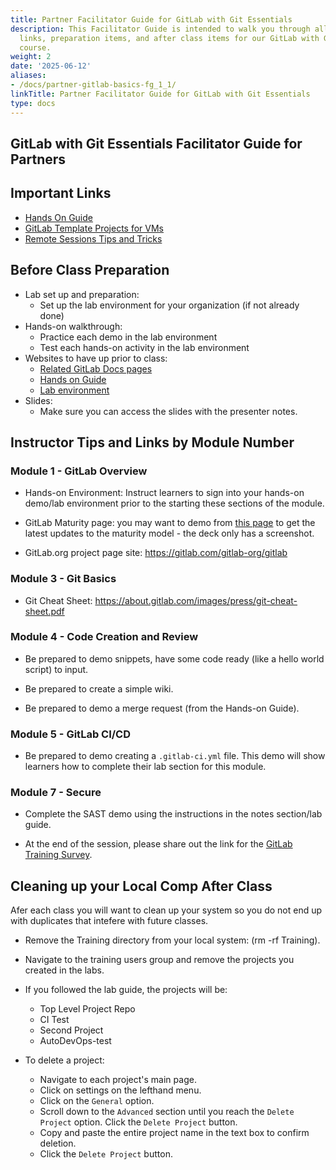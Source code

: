 ```yaml
---
title: Partner Facilitator Guide for GitLab with Git Essentials
description: This Facilitator Guide is intended to walk you through all important
  links, preparation items, and after class items for our GitLab with Git Essentials
  course.
weight: 2
date: '2025-06-12'
aliases:
- /docs/partner-gitlab-basics-fg_1_1/
linkTitle: Partner Facilitator Guide for GitLab with Git Essentials
type: docs
---
```


## GitLab with Git Essentials Facilitator Guide for Partners

## Important Links

- [Hands On Guide](/content/handbook/customer-success/professional-services-engineering/education-services/gitbasicshandson.md)
- [GitLab Template Projects for VMs](https://gitlab.com/gitlab-com/customer-success/professional-services-group/partner-training-template-projects/gitlab-with-git-basics)
- [Remote Sessions Tips and Tricks](/content/handbook/customer-success/professional-services-engineering/remote-training-tips/)

## Before Class Preparation

- Lab set up and preparation:
  - Set up the lab environment for your organization (if not already done)
- Hands-on walkthrough:
  - Practice each demo in the lab environment
  - Test each hands-on activity in the lab environment
- Websites to have up prior to class:
  - [Related GitLab Docs pages](https://docs.gitlab.com/ee/tutorials/index.html)
  - [Hands on Guide](/handbook/customer-success/professional-services-engineering/education-services/%20gitbasicshandson.html)
  - [Lab environment](https://gitlab.com/gitlab-com/customer-success/professional-services-group/partner-training-template-projects/gitlab-with-git-basics)
- Slides:
  - Make sure you can access the slides with the presenter notes.

## Instructor Tips and Links by Module Number

### Module 1 - GitLab Overview

- Hands-on Environment: Instruct learners to sign into your hands-on demo/lab environment prior to the starting these sections of the module.

- GitLab Maturity page: you may want to demo from [this page](https://about.gitlab.com/direction/maturity/>) to get the latest updates to the maturity model - the deck only has a screenshot.

- GitLab.org project page site: https://gitlab.com/gitlab-org/gitlab

### Module 3 - Git Basics

- Git Cheat Sheet: <https://about.gitlab.com/images/press/git-cheat-sheet.pdf>

### Module 4 - Code Creation and Review

- Be prepared to demo snippets, have some code ready (like a hello world script) to input.

- Be prepared to create a simple wiki.

- Be prepared to demo a merge request (from the Hands-on Guide).

### Module 5 - GitLab CI/CD

- Be prepared to demo creating a `.gitlab-ci.yml` file. This demo will show learners how to complete their lab section for this module.

### Module 7 - Secure

- Complete the SAST demo using the instructions in the notes section/lab guide.

- At the end of the session, please share out the link for the [GitLab Training Survey](https://www.surveymonkey.com/r/proservtraining).

## Cleaning up your Local Comp After Class

Afer each class you will want to clean up your system so you do not end up with duplicates that intefere with future classes.

- Remove the Training directory from your local system: (rm -rf Training).

- Navigate to the training users group and remove the projects you created in the labs.

- If you followed the lab guide, the projects will be:
  - Top Level Project Repo
  - CI Test
  - Second Project
  - AutoDevOps-test

- To delete a project:
  - Navigate to each project's main page.
  - Click on settings on the lefthand menu.
  - Click on the `General` option.
  - Scroll down to the `Advanced` section until you reach the `Delete Project` option. Click the `Delete Project` button.
  - Copy and paste the entire project name in the text box to confirm deletion.
  - Click the `Delete Project` button.
